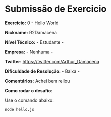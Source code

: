 # Submissão de Exercicio

**Exercicio:** 0 - Hello World

**Nickname:** R2Damacena

**Nível Técnico:** - Estudante -

**Empresa:** - Nenhuma -

**Twitter**: https://twitter.com/Arthur_Damacena

**Dificuldade de Resolução:** - Baixa -

**Comentários:** Achei bem rellou

**Como rodar o desafio**: 

Use o comando abaixo: 
```bash
node hello.js
```